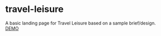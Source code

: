 # travel-leisure
A basic landing page for Travel Leisure based on a sample brief/design.
[DEMO](https://ndimphiwem.github.io/travel-leisure/)
